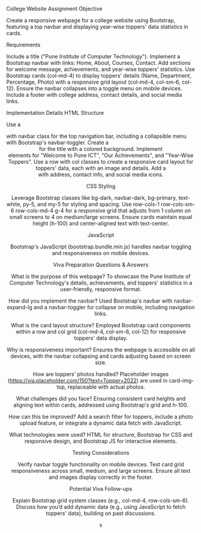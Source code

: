 College Website Assignment
Objective

Create a responsive webpage for a college website using Bootstrap, featuring a top navbar and displaying year-wise toppers' data statistics in cards.

Requirements

Include a title ("Pune Institute of Computer Technology").
Implement a Bootstrap navbar with links: Home, About, Courses, Contact.
Add sections for welcome message, achievements, and year-wise toppers' statistics.
Use Bootstrap cards (col-md-4) to display toppers' details (Name, Department, Percentage, Photo) with a responsive grid layout (col-md-4, col-sm-6, col-12).
Ensure the navbar collapses into a toggle menu on mobile devices.
Include a footer with college address, contact details, and social media links.

Implementation Details
HTML Structure

Use a <nav> with navbar class for the top navigation bar, including a collapsible menu with Bootstrap's navbar-toggler.
Create a <header> for the title with a colored background.
Implement <section> elements for "Welcome to Pune ICT", "Our Achievements", and "Year-Wise Toppers".
Use a row with col classes to create a responsive card layout for toppers' data, each with an image and details.
Add a <footer> with address, contact info, and social media icons.

CSS Styling

Leverage Bootstrap classes like bg-dark, navbar-dark, bg-primary, text-white, py-5, and my-5 for styling and spacing.
Use row-cols-1 row-cols-sm-6 row-cols-md-4 g-4 for a responsive grid that adjusts from 1 column on small screens to 4 on medium/large screens.
Ensure cards maintain equal height (h-100) and center-aligned text with text-center.

JavaScript

Bootstrap's JavaScript (bootstrap.bundle.min.js) handles navbar toggling and responsiveness on mobile devices.

Viva Preparation Questions & Answers

What is the purpose of this webpage?
To showcase the Pune Institute of Computer Technology's details, achievements, and toppers' statistics in a user-friendly, responsive format.


How did you implement the navbar?
Used Bootstrap's navbar with navbar-expand-lg and a navbar-toggler for collapse on mobile, including navigation links.


What is the card layout structure?
Employed Bootstrap card components within a row and col grid (col-md-4, col-sm-6, col-12) for responsive toppers' data display.


Why is responsiveness important?
Ensures the webpage is accessible on all devices, with the navbar collapsing and cards adjusting based on screen size.


How are toppers' photos handled?
Placeholder images (https://via.placeholder.com/150?text=Topper+2022) are used in card-img-top, replaceable with actual photos.


What challenges did you face?
Ensuring consistent card heights and aligning text within cards, addressed using Bootstrap's grid and h-100.


How can this be improved?
Add a search filter for toppers, include a photo upload feature, or integrate a dynamic data fetch with JavaScript.


What technologies were used?
HTML for structure, Bootstrap for CSS and responsive design, and Bootstrap JS for interactive elements.



Testing Considerations

Verify navbar toggle functionality on mobile devices.
Test card grid responsiveness across small, medium, and large screens.
Ensure all text and images display correctly in the footer.

Potential Viva Follow-ups

Explain Bootstrap grid system classes (e.g., col-md-4, row-cols-sm-6).
Discuss how you’d add dynamic data (e.g., using JavaScript to fetch toppers' data), building on past discussions.

s